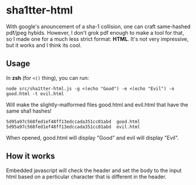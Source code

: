 # sha1tter-html
With google's anouncement of a sha-1 collision, one can craft same-hashed pdf/jpeg hybids. However, I don't grok pdf enough to make a tool for that, so I made one for a much less strict format: **HTML**. It's not very impressive, but it works and I think its cool.

## Usage
In **zsh** (for `<()` thing), you can run:

	node src/sha1tter-html.js -g <(echo "Good") -e <(echo "Evil") -o good.html -t evil.html

Will make the slightly-malformed files good.html and evil.html that have the same sha1 hashes!

	5d95a97c568fed1ef48ff13edccada351cc01abd  good.html
	5d95a97c568fed1ef48ff13edccada351cc01abd  evil.html

When opened, good.html will display "Good" and evil will display "Evil".

## How it works
Embedded javascript will check the header and set the body to the input html based on a perticular character that is different in the header.
